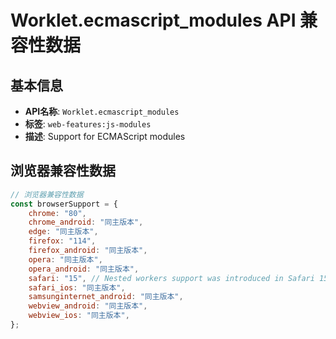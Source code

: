 # Worklet.ecmascript_modules API 兼容性数据

## 基本信息

- **API名称**: `Worklet.ecmascript_modules`
- **标签**: `web-features:js-modules`
- **描述**: Support for ECMAScript modules

## 浏览器兼容性数据

```javascript
// 浏览器兼容性数据
const browserSupport = {
    chrome: "80",
    chrome_android: "同主版本",
    edge: "同主版本",
    firefox: "114",
    firefox_android: "同主版本",
    opera: "同主版本",
    opera_android: "同主版本",
    safari: "15", // Nested workers support was introduced in Safari 15.5.; Script loading in nested workers was introduc...,
    safari_ios: "同主版本",
    samsunginternet_android: "同主版本",
    webview_android: "同主版本",
    webview_ios: "同主版本",
};

```

